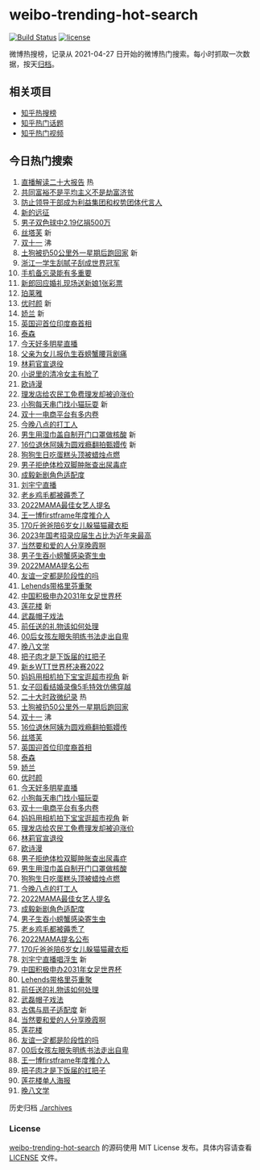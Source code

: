# weibo-trending-hot-search

[![Build Status](https://github.com/justjavac/weibo-trending-hot-search/workflows/ci/badge.svg?branch=master)](https://github.com/justjavac/weibo-trending-hot-search/actions)
[![license](https://img.shields.io/github/license/justjavac/weibo-trending-hot-search)](https://github.com/justjavac/weibo-trending-hot-search/blob/master/LICENSE)

微博热搜榜，记录从 2021-04-27 日开始的微博热门搜索。每小时抓取一次数据，按天[归档](./archives)。

## 相关项目

- [知乎热搜榜](https://github.com/justjavac/zhihu-trending-top-search)
- [知乎热门话题](https://github.com/justjavac/zhihu-trending-hot-questions)
- [知乎热门视频](https://github.com/justjavac/zhihu-trending-hot-video)

## 今日热门搜索

<!-- BEGIN -->
<!-- 最后更新时间 Tue Oct 25 2022 01:35:28 GMT+0800 (China Standard Time) -->

1. [直播解读二十大报告](https://s.weibo.com//weibo?q=%23%E7%9B%B4%E6%92%AD%E8%A7%A3%E8%AF%BB%E4%BA%8C%E5%8D%81%E5%A4%A7%E6%8A%A5%E5%91%8A%23&Refer=new_time)
   热
1. [共同富裕不是平均主义不是劫富济贫](https://s.weibo.com//weibo?q=%23%E5%85%B1%E5%90%8C%E5%AF%8C%E8%A3%95%E4%B8%8D%E6%98%AF%E5%B9%B3%E5%9D%87%E4%B8%BB%E4%B9%89%E4%B8%8D%E6%98%AF%E5%8A%AB%E5%AF%8C%E6%B5%8E%E8%B4%AB%23&t=31&band_rank=1&Refer=top)
1. [防止领导干部成为利益集团和权势团体代言人](https://s.weibo.com//weibo?q=%23%E9%98%B2%E6%AD%A2%E9%A2%86%E5%AF%BC%E5%B9%B2%E9%83%A8%E6%88%90%E4%B8%BA%E5%88%A9%E7%9B%8A%E9%9B%86%E5%9B%A2%E5%92%8C%E6%9D%83%E5%8A%BF%E5%9B%A2%E4%BD%93%E4%BB%A3%E8%A8%80%E4%BA%BA%23&t=31&band_rank=2&Refer=top)
1. [新的远征](https://s.weibo.com//weibo?q=%23%E6%96%B0%E7%9A%84%E8%BF%9C%E5%BE%81%23&t=31&band_rank=3&Refer=top)
1. [男子双色球中2.19亿捐500万](https://s.weibo.com//weibo?q=%23%E7%94%B7%E5%AD%90%E5%8F%8C%E8%89%B2%E7%90%83%E4%B8%AD2.19%E4%BA%BF%E6%8D%90500%E4%B8%87%23&t=31&band_rank=4&Refer=top)
1. [丝塔芙](https://s.weibo.com//weibo?q=%E4%B8%9D%E5%A1%94%E8%8A%99&t=31&band_rank=5&Refer=top)
   新
1. [双十一](https://s.weibo.com//weibo?q=%E5%8F%8C%E5%8D%81%E4%B8%80&t=31&band_rank=6&Refer=top)
   沸
1. [土狗被扔50公里外一星期后跑回家](https://s.weibo.com//weibo?q=%23%E5%9C%9F%E7%8B%97%E8%A2%AB%E6%89%9450%E5%85%AC%E9%87%8C%E5%A4%96%E4%B8%80%E6%98%9F%E6%9C%9F%E5%90%8E%E8%B7%91%E5%9B%9E%E5%AE%B6%23&t=31&band_rank=7&Refer=top)
   新
1. [浙江一学生刮腻子刮成世界冠军](https://s.weibo.com//weibo?q=%23%E6%B5%99%E6%B1%9F%E4%B8%80%E5%AD%A6%E7%94%9F%E5%88%AE%E8%85%BB%E5%AD%90%E5%88%AE%E6%88%90%E4%B8%96%E7%95%8C%E5%86%A0%E5%86%9B%23&t=31&band_rank=8&Refer=top)
1. [手机备忘录能有多重要](https://s.weibo.com//weibo?q=%23%E6%89%8B%E6%9C%BA%E5%A4%87%E5%BF%98%E5%BD%95%E8%83%BD%E6%9C%89%E5%A4%9A%E9%87%8D%E8%A6%81%23&t=31&band_rank=9&Refer=top)
1. [新郎回应婚礼现场送新娘1张彩票](https://s.weibo.com//weibo?q=%23%E6%96%B0%E9%83%8E%E5%9B%9E%E5%BA%94%E5%A9%9A%E7%A4%BC%E7%8E%B0%E5%9C%BA%E9%80%81%E6%96%B0%E5%A8%981%E5%BC%A0%E5%BD%A9%E7%A5%A8%23&t=31&band_rank=10&Refer=top)
1. [珀莱雅](https://s.weibo.com//weibo?q=%E7%8F%80%E8%8E%B1%E9%9B%85&t=31&band_rank=11&Refer=top)
1. [优时颜](https://s.weibo.com//weibo?q=%E4%BC%98%E6%97%B6%E9%A2%9C&t=31&band_rank=12&Refer=top)
   新
1. [娇兰](https://s.weibo.com//weibo?q=%E5%A8%87%E5%85%B0&t=31&band_rank=13&Refer=top)
   新
1. [英国迎首位印度裔首相](https://s.weibo.com//weibo?q=%23%E8%8B%B1%E5%9B%BD%E8%BF%8E%E9%A6%96%E4%BD%8D%E5%8D%B0%E5%BA%A6%E8%A3%94%E9%A6%96%E7%9B%B8%23&t=31&band_rank=14&Refer=top)
1. [泰森](https://s.weibo.com//weibo?q=%E6%B3%B0%E6%A3%AE&t=31&band_rank=15&Refer=top)
1. [今天好多明星直播](https://s.weibo.com//weibo?q=%23%E4%BB%8A%E5%A4%A9%E5%A5%BD%E5%A4%9A%E6%98%8E%E6%98%9F%E7%9B%B4%E6%92%AD%23&t=31&band_rank=16&Refer=top)
1. [父亲为女儿报仇生吞螃蟹腰背剧痛](https://s.weibo.com//weibo?q=%23%E7%88%B6%E4%BA%B2%E4%B8%BA%E5%A5%B3%E5%84%BF%E6%8A%A5%E4%BB%87%E7%94%9F%E5%90%9E%E8%9E%83%E8%9F%B9%E8%85%B0%E8%83%8C%E5%89%A7%E7%97%9B%23&t=31&band_rank=17&Refer=top)
1. [林莉官宣退役](https://s.weibo.com//weibo?q=%23%E6%9E%97%E8%8E%89%E5%AE%98%E5%AE%A3%E9%80%80%E5%BD%B9%23&t=31&band_rank=18&Refer=top)
1. [小说里的清冷女主有脸了](https://s.weibo.com//weibo?q=%23%E5%B0%8F%E8%AF%B4%E9%87%8C%E7%9A%84%E6%B8%85%E5%86%B7%E5%A5%B3%E4%B8%BB%E6%9C%89%E8%84%B8%E4%BA%86%23&t=31&band_rank=19&Refer=top)
1. [欧诗漫](https://s.weibo.com//weibo?q=%E6%AC%A7%E8%AF%97%E6%BC%AB&t=31&band_rank=20&Refer=top)
1. [理发店给农民工免费理发却被迫涨价](https://s.weibo.com//weibo?q=%23%E7%90%86%E5%8F%91%E5%BA%97%E7%BB%99%E5%86%9C%E6%B0%91%E5%B7%A5%E5%85%8D%E8%B4%B9%E7%90%86%E5%8F%91%E5%8D%B4%E8%A2%AB%E8%BF%AB%E6%B6%A8%E4%BB%B7%23&t=31&band_rank=21&Refer=top)
1. [小狗每天串门找小猫玩耍](https://s.weibo.com//weibo?q=%23%E5%B0%8F%E7%8B%97%E6%AF%8F%E5%A4%A9%E4%B8%B2%E9%97%A8%E6%89%BE%E5%B0%8F%E7%8C%AB%E7%8E%A9%E8%80%8D%23&t=31&band_rank=22&Refer=top)
   新
1. [双十一电商平台有多内卷](https://s.weibo.com//weibo?q=%23%E5%8F%8C%E5%8D%81%E4%B8%80%E7%94%B5%E5%95%86%E5%B9%B3%E5%8F%B0%E6%9C%89%E5%A4%9A%E5%86%85%E5%8D%B7%23&t=31&band_rank=23&Refer=top)
1. [今晚八点的打工人](https://s.weibo.com//weibo?q=%23%E4%BB%8A%E6%99%9A%E5%85%AB%E7%82%B9%E7%9A%84%E6%89%93%E5%B7%A5%E4%BA%BA%23&t=31&band_rank=24&Refer=top)
1. [男生用湿巾盖自制开门口罩做核酸](https://s.weibo.com//weibo?q=%23%E7%94%B7%E7%94%9F%E7%94%A8%E6%B9%BF%E5%B7%BE%E7%9B%96%E8%87%AA%E5%88%B6%E5%BC%80%E9%97%A8%E5%8F%A3%E7%BD%A9%E5%81%9A%E6%A0%B8%E9%85%B8%23&t=31&band_rank=25&Refer=top)
   新
1. [16位退休阿姨为圆戏瘾翻拍甄嬛传](https://s.weibo.com//weibo?q=%2316%E4%BD%8D%E9%80%80%E4%BC%91%E9%98%BF%E5%A7%A8%E4%B8%BA%E5%9C%86%E6%88%8F%E7%98%BE%E7%BF%BB%E6%8B%8D%E7%94%84%E5%AC%9B%E4%BC%A0%23&t=31&band_rank=26&Refer=top)
   新
1. [狗狗生日吃蛋糕头顶被蜡烛点燃](https://s.weibo.com//weibo?q=%23%E7%8B%97%E7%8B%97%E7%94%9F%E6%97%A5%E5%90%83%E8%9B%8B%E7%B3%95%E5%A4%B4%E9%A1%B6%E8%A2%AB%E8%9C%A1%E7%83%9B%E7%82%B9%E7%87%83%23&t=31&band_rank=27&Refer=top)
1. [男子拒绝体检双脚肿胀查出尿毒症](https://s.weibo.com//weibo?q=%23%E7%94%B7%E5%AD%90%E6%8B%92%E7%BB%9D%E4%BD%93%E6%A3%80%E5%8F%8C%E8%84%9A%E8%82%BF%E8%83%80%E6%9F%A5%E5%87%BA%E5%B0%BF%E6%AF%92%E7%97%87%23&t=31&band_rank=28&Refer=top)
1. [成毅新剧角色适配度](https://s.weibo.com//weibo?q=%23%E6%88%90%E6%AF%85%E6%96%B0%E5%89%A7%E8%A7%92%E8%89%B2%E9%80%82%E9%85%8D%E5%BA%A6%23&t=31&band_rank=29&Refer=top)
1. [刘宇宁直播](https://s.weibo.com//weibo?q=%23%E5%88%98%E5%AE%87%E5%AE%81%E7%9B%B4%E6%92%AD%23&t=31&band_rank=30&Refer=top)
1. [老乡鸡毛都被薅秃了](https://s.weibo.com//weibo?q=%23%E8%80%81%E4%B9%A1%E9%B8%A1%E6%AF%9B%E9%83%BD%E8%A2%AB%E8%96%85%E7%A7%83%E4%BA%86%23&t=31&band_rank=31&Refer=top)
1. [2022MAMA最佳女艺人提名](https://s.weibo.com//weibo?q=%232022MAMA%E6%9C%80%E4%BD%B3%E5%A5%B3%E8%89%BA%E4%BA%BA%E6%8F%90%E5%90%8D%23&t=31&band_rank=32&Refer=top)
1. [王一博firstframe年度推介人](https://s.weibo.com//weibo?q=%23%E7%8E%8B%E4%B8%80%E5%8D%9Afirstframe%E5%B9%B4%E5%BA%A6%E6%8E%A8%E4%BB%8B%E4%BA%BA%23&t=31&band_rank=33&Refer=top)
1. [170斤爸爸陪6岁女儿躲猫猫藏衣柜](https://s.weibo.com//weibo?q=%23170%E6%96%A4%E7%88%B8%E7%88%B8%E9%99%AA6%E5%B2%81%E5%A5%B3%E5%84%BF%E8%BA%B2%E7%8C%AB%E7%8C%AB%E8%97%8F%E8%A1%A3%E6%9F%9C%23&t=31&band_rank=34&Refer=top)
1. [2023年国考招录应届生占比为近年来最高](https://s.weibo.com//weibo?q=%232023%E5%B9%B4%E5%9B%BD%E8%80%83%E6%8B%9B%E5%BD%95%E5%BA%94%E5%B1%8A%E7%94%9F%E5%8D%A0%E6%AF%94%E4%B8%BA%E8%BF%91%E5%B9%B4%E6%9D%A5%E6%9C%80%E9%AB%98%23&t=31&band_rank=35&Refer=top)
1. [当然要和爱的人分享晚霞啊](https://s.weibo.com//weibo?q=%23%E5%BD%93%E7%84%B6%E8%A6%81%E5%92%8C%E7%88%B1%E7%9A%84%E4%BA%BA%E5%88%86%E4%BA%AB%E6%99%9A%E9%9C%9E%E5%95%8A%23&t=31&band_rank=36&Refer=top)
1. [男子生吞小螃蟹感染寄生虫](https://s.weibo.com//weibo?q=%23%E7%94%B7%E5%AD%90%E7%94%9F%E5%90%9E%E5%B0%8F%E8%9E%83%E8%9F%B9%E6%84%9F%E6%9F%93%E5%AF%84%E7%94%9F%E8%99%AB%23&t=31&band_rank=37&Refer=top)
1. [2022MAMA提名公布](https://s.weibo.com//weibo?q=%232022MAMA%E6%8F%90%E5%90%8D%E5%85%AC%E5%B8%83%23&t=31&band_rank=38&Refer=top)
1. [友谊一定都是阶段性的吗](https://s.weibo.com//weibo?q=%23%E5%8F%8B%E8%B0%8A%E4%B8%80%E5%AE%9A%E9%83%BD%E6%98%AF%E9%98%B6%E6%AE%B5%E6%80%A7%E7%9A%84%E5%90%97%23&t=31&band_rank=39&Refer=top)
1. [Lehends带格里芬重聚](https://s.weibo.com//weibo?q=%23Lehends%E5%B8%A6%E6%A0%BC%E9%87%8C%E8%8A%AC%E9%87%8D%E8%81%9A%23&t=31&band_rank=40&Refer=top)
1. [中国积极申办2031年女足世界杯](https://s.weibo.com//weibo?q=%23%E4%B8%AD%E5%9B%BD%E7%A7%AF%E6%9E%81%E7%94%B3%E5%8A%9E2031%E5%B9%B4%E5%A5%B3%E8%B6%B3%E4%B8%96%E7%95%8C%E6%9D%AF%23&t=31&band_rank=41&Refer=top)
1. [莲花楼](https://s.weibo.com//weibo?q=%E8%8E%B2%E8%8A%B1%E6%A5%BC&t=31&band_rank=42&Refer=top)
   新
1. [武磊帽子戏法](https://s.weibo.com//weibo?q=%23%E6%AD%A6%E7%A3%8A%E5%B8%BD%E5%AD%90%E6%88%8F%E6%B3%95%23&t=31&band_rank=43&Refer=top)
1. [前任送的礼物该如何处理](https://s.weibo.com//weibo?q=%23%E5%89%8D%E4%BB%BB%E9%80%81%E7%9A%84%E7%A4%BC%E7%89%A9%E8%AF%A5%E5%A6%82%E4%BD%95%E5%A4%84%E7%90%86%23&t=31&band_rank=44&Refer=top)
1. [00后女孩左眼失明练书法走出自卑](https://s.weibo.com//weibo?q=%2300%E5%90%8E%E5%A5%B3%E5%AD%A9%E5%B7%A6%E7%9C%BC%E5%A4%B1%E6%98%8E%E7%BB%83%E4%B9%A6%E6%B3%95%E8%B5%B0%E5%87%BA%E8%87%AA%E5%8D%91%23&t=31&band_rank=45&Refer=top)
1. [晚八文学](https://s.weibo.com//weibo?q=%23%E6%99%9A%E5%85%AB%E6%96%87%E5%AD%A6%23&t=31&band_rank=46&Refer=top)
1. [把子肉才是下饭届的扛把子](https://s.weibo.com//weibo?q=%23%E6%8A%8A%E5%AD%90%E8%82%89%E6%89%8D%E6%98%AF%E4%B8%8B%E9%A5%AD%E5%B1%8A%E7%9A%84%E6%89%9B%E6%8A%8A%E5%AD%90%23&t=31&band_rank=47&Refer=top)
1. [新乡WTT世界杯决赛2022](https://s.weibo.com//weibo?q=%23%E6%96%B0%E4%B9%A1WTT%E4%B8%96%E7%95%8C%E6%9D%AF%E5%86%B3%E8%B5%9B2022%23&t=31&band_rank=48&Refer=top)
1. [妈妈用相机拍下宝宝逛超市视角](https://s.weibo.com//weibo?q=%23%E5%A6%88%E5%A6%88%E7%94%A8%E7%9B%B8%E6%9C%BA%E6%8B%8D%E4%B8%8B%E5%AE%9D%E5%AE%9D%E9%80%9B%E8%B6%85%E5%B8%82%E8%A7%86%E8%A7%92%23&t=31&band_rank=49&Refer=top)
   新
1. [女子回看结婚录像5毛特效仿佛穿越](https://s.weibo.com//weibo?q=%23%E5%A5%B3%E5%AD%90%E5%9B%9E%E7%9C%8B%E7%BB%93%E5%A9%9A%E5%BD%95%E5%83%8F5%E6%AF%9B%E7%89%B9%E6%95%88%E4%BB%BF%E4%BD%9B%E7%A9%BF%E8%B6%8A%23&t=31&band_rank=50&Refer=top)
1. [二十大时政微纪录](https://s.weibo.com//weibo?q=%23%E4%BA%8C%E5%8D%81%E5%A4%A7%E6%97%B6%E6%94%BF%E5%BE%AE%E7%BA%AA%E5%BD%95%23&Refer=new_time)
   热
1. [土狗被扔50公里外一星期后跑回家](https://s.weibo.com//weibo?q=%23%E5%9C%9F%E7%8B%97%E8%A2%AB%E6%89%9450%E5%85%AC%E9%87%8C%E5%A4%96%E4%B8%80%E6%98%9F%E6%9C%9F%E5%90%8E%E8%B7%91%E5%9B%9E%E5%AE%B6%23&t=31&band_rank=5&Refer=top)
1. [双十一](https://s.weibo.com//weibo?q=%23%E5%8F%8C%E5%8D%81%E4%B8%80%23&t=31&band_rank=6&Refer=top)
   沸
1. [16位退休阿姨为圆戏瘾翻拍甄嬛传](https://s.weibo.com//weibo?q=%2316%E4%BD%8D%E9%80%80%E4%BC%91%E9%98%BF%E5%A7%A8%E4%B8%BA%E5%9C%86%E6%88%8F%E7%98%BE%E7%BF%BB%E6%8B%8D%E7%94%84%E5%AC%9B%E4%BC%A0%23&t=31&band_rank=7&Refer=top)
1. [丝塔芙](https://s.weibo.com//weibo?q=%E4%B8%9D%E5%A1%94%E8%8A%99&t=31&band_rank=12&Refer=top)
1. [英国迎首位印度裔首相](https://s.weibo.com//weibo?q=%23%E8%8B%B1%E5%9B%BD%E8%BF%8E%E9%A6%96%E4%BD%8D%E5%8D%B0%E5%BA%A6%E8%A3%94%E9%A6%96%E7%9B%B8%23&t=31&band_rank=13&Refer=top)
1. [泰森](https://s.weibo.com//weibo?q=%E6%B3%B0%E6%A3%AE&t=31&band_rank=14&Refer=top)
1. [娇兰](https://s.weibo.com//weibo?q=%E5%A8%87%E5%85%B0&t=31&band_rank=15&Refer=top)
1. [优时颜](https://s.weibo.com//weibo?q=%E4%BC%98%E6%97%B6%E9%A2%9C&t=31&band_rank=16&Refer=top)
1. [今天好多明星直播](https://s.weibo.com//weibo?q=%23%E4%BB%8A%E5%A4%A9%E5%A5%BD%E5%A4%9A%E6%98%8E%E6%98%9F%E7%9B%B4%E6%92%AD%23&t=31&band_rank=18&Refer=top)
1. [小狗每天串门找小猫玩耍](https://s.weibo.com//weibo?q=%23%E5%B0%8F%E7%8B%97%E6%AF%8F%E5%A4%A9%E4%B8%B2%E9%97%A8%E6%89%BE%E5%B0%8F%E7%8C%AB%E7%8E%A9%E8%80%8D%23&t=31&band_rank=20&Refer=top)
1. [双十一电商平台有多内卷](https://s.weibo.com//weibo?q=%23%E5%8F%8C%E5%8D%81%E4%B8%80%E7%94%B5%E5%95%86%E5%B9%B3%E5%8F%B0%E6%9C%89%E5%A4%9A%E5%86%85%E5%8D%B7%23&t=31&band_rank=21&Refer=top)
1. [妈妈用相机拍下宝宝逛超市视角](https://s.weibo.com//weibo?q=%23%E5%A6%88%E5%A6%88%E7%94%A8%E7%9B%B8%E6%9C%BA%E6%8B%8D%E4%B8%8B%E5%AE%9D%E5%AE%9D%E9%80%9B%E8%B6%85%E5%B8%82%E8%A7%86%E8%A7%92%23&t=31&band_rank=22&Refer=top)
   新
1. [理发店给农民工免费理发却被迫涨价](https://s.weibo.com//weibo?q=%23%E7%90%86%E5%8F%91%E5%BA%97%E7%BB%99%E5%86%9C%E6%B0%91%E5%B7%A5%E5%85%8D%E8%B4%B9%E7%90%86%E5%8F%91%E5%8D%B4%E8%A2%AB%E8%BF%AB%E6%B6%A8%E4%BB%B7%23&t=31&band_rank=23&Refer=top)
1. [林莉官宣退役](https://s.weibo.com//weibo?q=%23%E6%9E%97%E8%8E%89%E5%AE%98%E5%AE%A3%E9%80%80%E5%BD%B9%23&t=31&band_rank=24&Refer=top)
1. [欧诗漫](https://s.weibo.com//weibo?q=%E6%AC%A7%E8%AF%97%E6%BC%AB&t=31&band_rank=25&Refer=top)
1. [男子拒绝体检双脚肿胀查出尿毒症](https://s.weibo.com//weibo?q=%23%E7%94%B7%E5%AD%90%E6%8B%92%E7%BB%9D%E4%BD%93%E6%A3%80%E5%8F%8C%E8%84%9A%E8%82%BF%E8%83%80%E6%9F%A5%E5%87%BA%E5%B0%BF%E6%AF%92%E7%97%87%23&t=31&band_rank=26&Refer=top)
1. [男生用湿巾盖自制开门口罩做核酸](https://s.weibo.com//weibo?q=%23%E7%94%B7%E7%94%9F%E7%94%A8%E6%B9%BF%E5%B7%BE%E7%9B%96%E8%87%AA%E5%88%B6%E5%BC%80%E9%97%A8%E5%8F%A3%E7%BD%A9%E5%81%9A%E6%A0%B8%E9%85%B8%23&t=31&band_rank=27&Refer=top)
1. [狗狗生日吃蛋糕头顶被蜡烛点燃](https://s.weibo.com//weibo?q=%23%E7%8B%97%E7%8B%97%E7%94%9F%E6%97%A5%E5%90%83%E8%9B%8B%E7%B3%95%E5%A4%B4%E9%A1%B6%E8%A2%AB%E8%9C%A1%E7%83%9B%E7%82%B9%E7%87%83%23&t=31&band_rank=28&Refer=top)
1. [今晚八点的打工人](https://s.weibo.com//weibo?q=%23%E4%BB%8A%E6%99%9A%E5%85%AB%E7%82%B9%E7%9A%84%E6%89%93%E5%B7%A5%E4%BA%BA%23&t=31&band_rank=29&Refer=top)
1. [2022MAMA最佳女艺人提名](https://s.weibo.com//weibo?q=%232022MAMA%E6%9C%80%E4%BD%B3%E5%A5%B3%E8%89%BA%E4%BA%BA%E6%8F%90%E5%90%8D%23&t=31&band_rank=30&Refer=top)
1. [成毅新剧角色适配度](https://s.weibo.com//weibo?q=%23%E6%88%90%E6%AF%85%E6%96%B0%E5%89%A7%E8%A7%92%E8%89%B2%E9%80%82%E9%85%8D%E5%BA%A6%23&t=31&band_rank=31&Refer=top)
1. [男子生吞小螃蟹感染寄生虫](https://s.weibo.com//weibo?q=%23%E7%94%B7%E5%AD%90%E7%94%9F%E5%90%9E%E5%B0%8F%E8%9E%83%E8%9F%B9%E6%84%9F%E6%9F%93%E5%AF%84%E7%94%9F%E8%99%AB%23&t=31&band_rank=32&Refer=top)
1. [老乡鸡毛都被薅秃了](https://s.weibo.com//weibo?q=%23%E8%80%81%E4%B9%A1%E9%B8%A1%E6%AF%9B%E9%83%BD%E8%A2%AB%E8%96%85%E7%A7%83%E4%BA%86%23&t=31&band_rank=33&Refer=top)
1. [2022MAMA提名公布](https://s.weibo.com//weibo?q=%232022MAMA%E6%8F%90%E5%90%8D%E5%85%AC%E5%B8%83%23&t=31&band_rank=34&Refer=top)
1. [170斤爸爸陪6岁女儿躲猫猫藏衣柜](https://s.weibo.com//weibo?q=%23170%E6%96%A4%E7%88%B8%E7%88%B8%E9%99%AA6%E5%B2%81%E5%A5%B3%E5%84%BF%E8%BA%B2%E7%8C%AB%E7%8C%AB%E8%97%8F%E8%A1%A3%E6%9F%9C%23&t=31&band_rank=36&Refer=top)
1. [刘宇宁直播唱浮生](https://s.weibo.com//weibo?q=%23%E5%88%98%E5%AE%87%E5%AE%81%E7%9B%B4%E6%92%AD%E5%94%B1%E6%B5%AE%E7%94%9F%23&t=31&band_rank=37&Refer=top)
   新
1. [中国积极申办2031年女足世界杯](https://s.weibo.com//weibo?q=%23%E4%B8%AD%E5%9B%BD%E7%A7%AF%E6%9E%81%E7%94%B3%E5%8A%9E2031%E5%B9%B4%E5%A5%B3%E8%B6%B3%E4%B8%96%E7%95%8C%E6%9D%AF%23&t=31&band_rank=38&Refer=top)
1. [Lehends带格里芬重聚](https://s.weibo.com//weibo?q=%23Lehends%E5%B8%A6%E6%A0%BC%E9%87%8C%E8%8A%AC%E9%87%8D%E8%81%9A%23&t=31&band_rank=39&Refer=top)
1. [前任送的礼物该如何处理](https://s.weibo.com//weibo?q=%23%E5%89%8D%E4%BB%BB%E9%80%81%E7%9A%84%E7%A4%BC%E7%89%A9%E8%AF%A5%E5%A6%82%E4%BD%95%E5%A4%84%E7%90%86%23&t=31&band_rank=40&Refer=top)
1. [武磊帽子戏法](https://s.weibo.com//weibo?q=%23%E6%AD%A6%E7%A3%8A%E5%B8%BD%E5%AD%90%E6%88%8F%E6%B3%95%23&t=31&band_rank=41&Refer=top)
1. [古偶与扇子适配度](https://s.weibo.com//weibo?q=%23%E5%8F%A4%E5%81%B6%E4%B8%8E%E6%89%87%E5%AD%90%E9%80%82%E9%85%8D%E5%BA%A6%23&t=31&band_rank=42&Refer=top)
   新
1. [当然要和爱的人分享晚霞啊](https://s.weibo.com//weibo?q=%23%E5%BD%93%E7%84%B6%E8%A6%81%E5%92%8C%E7%88%B1%E7%9A%84%E4%BA%BA%E5%88%86%E4%BA%AB%E6%99%9A%E9%9C%9E%E5%95%8A%23&t=31&band_rank=43&Refer=top)
1. [莲花楼](https://s.weibo.com//weibo?q=%E8%8E%B2%E8%8A%B1%E6%A5%BC&t=31&band_rank=44&Refer=top)
1. [友谊一定都是阶段性的吗](https://s.weibo.com//weibo?q=%23%E5%8F%8B%E8%B0%8A%E4%B8%80%E5%AE%9A%E9%83%BD%E6%98%AF%E9%98%B6%E6%AE%B5%E6%80%A7%E7%9A%84%E5%90%97%23&t=31&band_rank=45&Refer=top)
1. [00后女孩左眼失明练书法走出自卑](https://s.weibo.com//weibo?q=%2300%E5%90%8E%E5%A5%B3%E5%AD%A9%E5%B7%A6%E7%9C%BC%E5%A4%B1%E6%98%8E%E7%BB%83%E4%B9%A6%E6%B3%95%E8%B5%B0%E5%87%BA%E8%87%AA%E5%8D%91%23&t=31&band_rank=46&Refer=top)
1. [王一博firstframe年度推介人](https://s.weibo.com//weibo?q=%23%E7%8E%8B%E4%B8%80%E5%8D%9Afirstframe%E5%B9%B4%E5%BA%A6%E6%8E%A8%E4%BB%8B%E4%BA%BA%23&t=31&band_rank=47&Refer=top)
1. [把子肉才是下饭届的扛把子](https://s.weibo.com//weibo?q=%23%E6%8A%8A%E5%AD%90%E8%82%89%E6%89%8D%E6%98%AF%E4%B8%8B%E9%A5%AD%E5%B1%8A%E7%9A%84%E6%89%9B%E6%8A%8A%E5%AD%90%23&t=31&band_rank=48&Refer=top)
1. [莲花楼单人海报](https://s.weibo.com//weibo?q=%23%E8%8E%B2%E8%8A%B1%E6%A5%BC%E5%8D%95%E4%BA%BA%E6%B5%B7%E6%8A%A5%23&t=31&band_rank=49&Refer=top)
1. [晚八文学](https://s.weibo.com//weibo?q=%23%E6%99%9A%E5%85%AB%E6%96%87%E5%AD%A6%23&t=31&band_rank=50&Refer=top)

<!-- END -->

历史归档 [./archives](./archives)

### License

[weibo-trending-hot-search](https://github.com/justjavac/weibo-trending-hot-search)
的源码使用 MIT License 发布。具体内容请查看 [LICENSE](./LICENSE) 文件。

